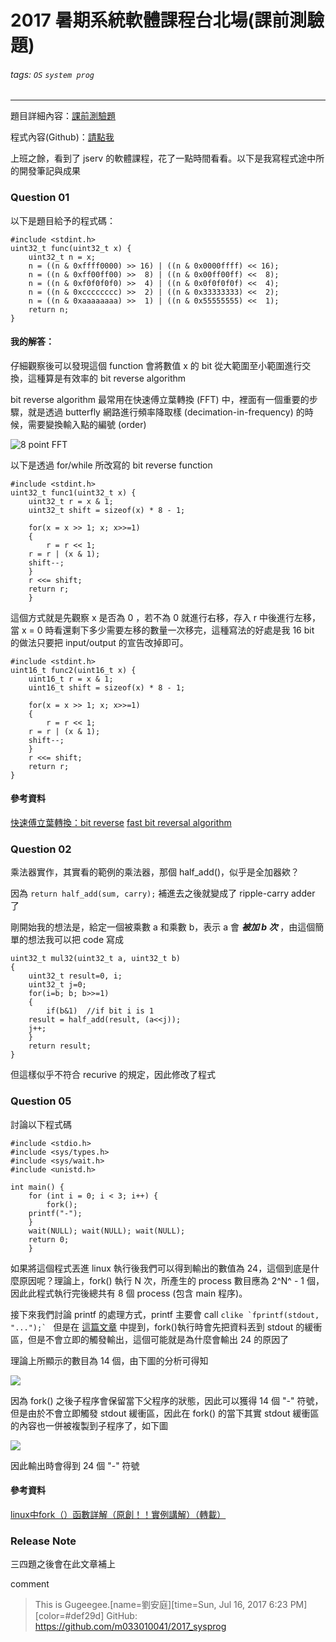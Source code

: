 # 2017 暑期系統軟體課程台北場(課前測驗題)

###### tags: `OS` `system prog`
---
題目詳細內容：[課前測驗題](https://hackmd.io/s/B1wb8CyHb)

程式內容(Github)：[請點我](https://github.com/m033010041/2017_sysprog)


上班之餘，看到了 jserv 的軟體課程，花了一點時間看看。以下是我寫程式途中所的開發筆記與成果

### Question 01

以下是題目給予的程式碼：

```clike=    
#include <stdint.h>
uint32_t func(uint32_t x) {
    uint32_t n = x;
    n = ((n & 0xffff0000) >> 16) | ((n & 0x0000ffff) << 16);
    n = ((n & 0xff00ff00) >>  8) | ((n & 0x00ff00ff) <<  8);
    n = ((n & 0xf0f0f0f0) >>  4) | ((n & 0x0f0f0f0f) <<  4);
    n = ((n & 0xcccccccc) >>  2) | ((n & 0x33333333) <<  2);
    n = ((n & 0xaaaaaaaa) >>  1) | ((n & 0x55555555) <<  1);
    return n;
}
```

#### 我的解答：

仔細觀察後可以發現這個 function 會將數值 x 的 bit 從大範圍至小範圍進行交換，這種算是有效率的 bit reverse algorithm

bit reverse algorithm 最常用在快速傅立葉轉換 (FFT) 中，裡面有一個重要的步驟，就是透過 butterfly 網路進行頻率降取樣 (decimation-in-frequency) 的時候，需要變換輸入點的編號 (order)

![8 point FFT](https://i.imgur.com/KFqpUCV.gif)

以下是透過 for/while 所改寫的 bit reverse function

```clike=
#include <stdint.h>
uint32_t func1(uint32_t x) {
    uint32_t r = x & 1;
    uint32_t shift = sizeof(x) * 8 - 1;
    
    for(x = x >> 1; x; x>>=1)
    {   
        r = r << 1;
	r = r | (x & 1); 
	shift--;
    }   
    r <<= shift;
    return r;
    }
```

這個方式就是先觀察 x 是否為 0 ，若不為 0 就進行右移，存入 r 中後進行左移，當 x = 0 時看還剩下多少需要左移的數量一次移完，這種寫法的好處是我 16 bit 的做法只要把 input/output 的宣告改掉即可。

```clike=
#include <stdint.h>
uint16_t func2(uint16_t x) {
    uint16_t r = x & 1;
    uint16_t shift = sizeof(x) * 8 - 1;
    
    for(x = x >> 1; x; x>>=1)
    {   
        r = r << 1;
	r = r | (x & 1); 
	shift--;
    }   
    r <<= shift;
    return r;
}
```

#### 參考資料

[快速傅立葉轉換：bit reverse](https://zh.wikipedia.org/wiki/%E5%BF%AB%E9%80%9F%E5%82%85%E9%87%8C%E5%8F%B6%E5%8F%98%E6%8D%A2#.E7.AE.97.E6.B3.95.E5.AE.9E.E7.8E.B0)
[fast bit reversal algorithm](http://www.idi.ntnu.no/~elster/pubs/elster-bit-rev-1989.pdf)



### Question 02

乘法器實作，其實看的範例的乘法器，那個 half_add()，似乎是全加器欸？

因為 `return half_add(sum, carry);` 補進去之後就變成了 ripple-carry adder 了

剛開始我的想法是，給定一個被乘數 a 和乘數 b，表示 a 會 ***被加 b 次*** ，由這個簡單的想法我可以把 code 寫成

```clike=
uint32_t mul32(uint32_t a, uint32_t b)
{
    uint32_t result=0, i;
    uint32_t j=0;
    for(i=b; b; b>>=1)
    {   
        if(b&1)  //if bit i is 1
	result = half_add(result, (a<<j));
	j++;
    }   
    return result;
}
```

但這樣似乎不符合 recurive 的規定，因此修改了程式





### Question 05

討論以下程式碼

```clike=
#include <stdio.h>
#include <sys/types.h>
#include <sys/wait.h>                                                           
#include <unistd.h>

int main() {
    for (int i = 0; i < 3; i++) {
        fork();
	printf("-");
    }
    wait(NULL); wait(NULL); wait(NULL);
    return 0;
    }
```

如果將這個程式丟進 linux 執行後我們可以得到輸出的數值為 24，這個到底是什麼原因呢？理論上，fork() 執行 N 次，所產生的 process 數目應為 2^N^ - 1 個，因此此程式執行完後總共有 8 個 process (包含 main 程序)。

接下來我們討論 printf 的處理方式，printf 主要會 call 
			     ```clike
`fprintf(stdout, "...");`
			     ```
但是在 [這篇文章](http://fanli7.net/a/bianchengyuyan/_NET/20120831/215063.html) 中提到，fork()執行時會先把資料丟到 stdout 的緩衝區，但是不會立即的觸發輸出，這個可能就是為什麼會輸出 24 的原因了

理論上所顯示的數目為 14 個，由下圖的分析可得知

![](https://i.imgur.com/rpUw9JB.png)

因為 fork() 之後子程序會保留當下父程序的狀態，因此可以獲得 14 個 "-" 符號，但是由於不會立即觸發 stdout 緩衝區，因此在 fork() 的當下其實 stdout 緩衝區的內容也一併被複製到子程序了，如下圖

![](https://i.imgur.com/936j2Od.png)

因此輸出時會得到 24 個 "-" 符號

#### 參考資料

[linux中fork（）函數詳解（原創！！實例講解）（轉載）](http://fanli7.net/a/bianchengyuyan/_NET/20120831/215063.html)

### Release Note

三四題之後會在此文章補上

comment
>This is Gugeegee.[name=劉安庭][time=Sun, Jul 16, 2017 6:23 PM][color=#def29d]
>GitHub: https://github.com/m033010041/2017_sysprog

